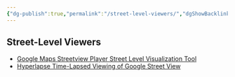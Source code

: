 ```yaml
---
{"dg-publish":true,"permalink":"/street-level-viewers/","dgShowBacklinks":true,"dgShowLocalGraph":true}
---
```



## Street-Level Viewers
- [Google Maps Streetview Player Street Level Visualization Tool](http://brianfolts.com/driver)
- [Hyperlapse Time-Lapsed Viewing of Google Street View](https://github.com/TeehanLax/Hyperlapse.js)
